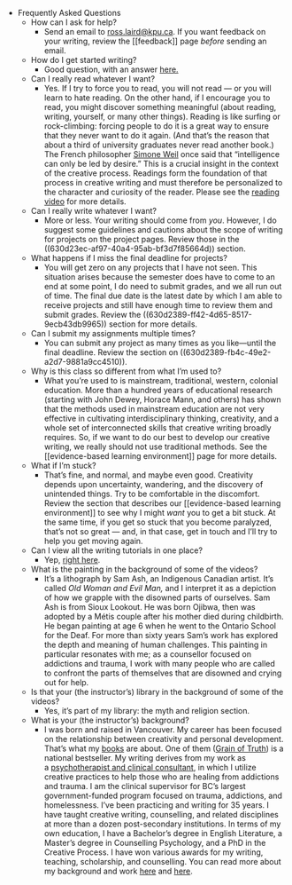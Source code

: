 - Frequently Asked Questions
	- How can I ask for help?
		- Send an email to [ross.laird@kpu.ca](mailto:ross.laird@kpu.ca). If you want feedback on your writing, review the [[feedback]] page _before_ sending an email.
	- How do I get started writing?
		- Good question, with an answer [here.](https://lab.codered.cloud/skill-development/starting-to-write/)
	- Can I really read whatever I want?
		- Yes. If I try to force you to read, you will not read — or you will learn to hate reading. On the other hand, if I encourage you to read, you might discover something meaningful (about reading, writing, yourself, or many other things). Reading is like surfing or rock-climbing: forcing people to do it is a great way to ensure that they never want to do it again. (And that’s the reason that about a third of university graduates never read another book.) The French philosopher [Simone Weil](https://en.wikipedia.org/wiki/Simone_Weil) once said that “intelligence can only be led by desire.” This is a crucial insight in the context of the creative process. Readings form the foundation of that process in creative writing and must therefore be personalized to the character and curiosity of the reader. Please see the [reading video](https://lab.codered.cloud/basics/on-reading/) for more details.
	- Can I really write whatever I want?
		- More or less. Your writing should come from _*you*_. However, I do suggest some guidelines and cautions about the scope of writing for projects on the project pages. Review those in the ((630d23ec-af97-40a4-95ab-bf3d7f85664d)) section.
	- What happens if I miss the final deadline for projects?
		- You will get zero on any projects that I have not seen. This situation arises because the semester does have to come to an end at some point, I do need to submit grades, and we all run out of time. The final due date is the latest date by which I am able to receive projects and still have enough time to review them and submit grades. Review the ((630d2389-ff42-4d65-8517-9ecb43db9965)) section for more details.
	- Can I submit my assignments multiple times?
		- You can submit any project as many times as you like—until the final deadline. Review the section on ((630d2389-fb4c-49e2-a2d7-9881a9cc4510)).
	- Why is this class so different from what I’m used to?
		- What you’re used to is mainstream, traditional, western, colonial education. More than a hundred years of educational research (starting with John Dewey, Horace Mann, and others) has shown that the methods used in mainstream education are not very effective in cultivating interdisciplinary thinking, creativity, and a whole set of interconnected skills that creative writing broadly requires. So, if we want to do our best to develop our creative writing, we really should not use traditional methods. See the [[evidence-based learning environment]] page for more details.
	- What if I’m stuck?
		- That’s fine, and normal, and maybe even good. Creativity depends upon uncertainty, wandering, and the discovery of unintended things. Try to be comfortable in the discomfort. Review the section that describes our [[evidence-based learning environment]] to see why I might _want_ you to get a bit stuck. At the same time, if you get so stuck that you become paralyzed, that’s not so great — and, in that case, get in touch and I’ll try to help you get moving again.
	- Can I view all the writing tutorials in one place?
		- Yep, [right here](https://lab.codered.cloud/skill-development/).
	- What is the painting in the background of some of the videos?
		- It’s a lithograph by Sam Ash, an Indigenous Canadian artist. It’s called _*Old Woman and Evil Man,*_ and I interpret it as a depiction of how we grapple with the disowned parts of ourselves. Sam Ash is from Sioux Lookout. He was born Ojibwa, then was adopted by a Métis couple after his mother died during childbirth. He began painting at age 6 when he went to the Ontario School for the Deaf. For more than sixty years Sam’s work has explored the depth and meaning of human challenges. This painting in particular resonates with me; as a counsellor focused on addictions and trauma, I work with many people who are called to confront the parts of themselves that are disowned and crying out for help.
	- Is that your (the instructor’s) library in the background of some of the videos?
		- Yes, it’s part of my library: the myth and religion section.
	- What is your (the instructor’s) background?
		- I was born and raised in Vancouver. My career has been focused on the relationship between creativity and personal development. That’s what my [books](https://www.rosslaird.com/books/) are about. One of them ([Grain of Truth](https://www.rosslaird.com/books/grain-of-truth/)) is a national bestseller. My writing derives from my work as a [psychotherapist and clinical consultant](https://www.rosslaird.com/services/), in which I utilize creative practices to help those who are healing from addictions and trauma. I am the clinical supervisor for BC’s largest government-funded program focused on trauma, addictions, and homelessness. I’ve been practicing and writing for 35 years. I have taught creative writing, counselling, and related disciplines at more than a dozen post-secondary institutions. In terms of my own education, I have a Bachelor’s degree in English Literature, a Master’s degree in Counselling Psychology, and a PhD in the Creative Process. I have won various awards for my writing, teaching, scholarship, and counselling. You can read more about my background and work [here](https://www.rosslaird.com/about-ross-laird/) and [here](https://www.rosslaird.com/about-ross-laird/testimonials/).